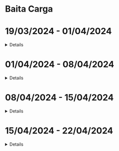 # Baita Carga

# 19/03/2024 - 01/04/2024
<details>

## Introdução ao projeto
Durante essa primeira sprint, o time de desenvolvimento foi introduzido ao problema apresentado pela transportadora (fictícia) Baita Carga. O produto a ser desenvolvido trata-se de um sistema de gerenciamento de entregas para a empresa. Baseado nos dados fornecidos, conseguimos construir alguns componentes básicos que o sistema deve possuir, dessa forma, podemos ter uma base para começar a desenvolver nossa aplicação.

## Implementação
A partir do que foi fornecido pela empresa, a equipe de desenvolvimento foi capaz de criar as classes básicas para operação da empresa: Automobile (e algumas classes-filho como: Car, Lorry e PickupTruck), Client e Order

## Próximos passos:
- Refatorar o código, corrigindo erros.
- Desenvolver novas features.

</details>



# 01/04/2024 - 08/04/2024
<details>

Durante essa sprint, a equipe exerceu duas atividades principais:
- Refatorar o código, corrigindo erros.
- Desenvolver as novas classes: VehicleManager.
 
## Refatoração do código
Durante essa sprint, a equipe percebeu que algumas classes possuíam erros arquiteturais de tipagem, nomenclatura, comportamento e organização de código. Dessa forma, algumas alterações foram feitas, visando melhorar a funcionalidade e legibilidade do produto. Dentre elas, podemos listar:
- Modularização de arquivos;
- Implementação de verificação de input nas funções Setters;
- Retorno de status quando uma função for executada;
- Uso de desconstrutor em todas as classes, desalocando memória;
- Status de atividade de cada veículo.

## Nova feature: Garage
Descrição: A classe Garage, serve para gerenciar os carros possuídos pela empresa. Com o novo atributo `active` na classe Vehicle, podemos ter um controle mais preciso dos transportes disponíveis para empresa. Além disso, alguns métodos foram implementados para facilitar o gerenciamento dos veículos. Tais como:
- Listar veículos;
- Listar veículos ativos;
- Buscar veículo por ID;
- Adicionar e remover veículos.

Próximos passos:
- Encontrar veículo mais próximo;
- Converter endereços para coordenadas.

</details>



# 08/04/2024 - 15/04/2024
<details>

Durante essa sprint, a equipe exerceu duas atividades principais:
- Refatorar o código, adaptando-o para um protótipo básico.
- Desenvolver as novas classes: GeoShell, Transport, TransportManager.

## Refatoração do código
Baseado nas necessidades solicitadas, foi necessário refatorar o código, realizando as seguintes modificações:
- Agora as classes originadas de `Vehicle` armazenam unicamente coordenadas geográficas para localização, já que a tendência é o veículo estar em movimento.
- Seguindo a lógica oposta, o `Client` agora recebe obrigatoriamente a localização em string (endereço).
- `Order`agora recebe o ID do transporte atrelado a ele.

## GeoShell
Baseado em uma ferramenta desenvolvida em Shell Script, o GeoShell atualmente possui apenas a função de converter endereços em coordenadas geográficas. Mas, como próximos passos, a equipe pretende evoluir o sub-projeto, adicionando novas features (e.g. converter coordenadas para um endereço aproximado).

## Transport
A classe Transport representa um transporte associado a um pedido e um veículo específico. Ela mantém informações como o ID do transporte, o ID do pedido, o ID do veículo, os endereços de coleta e entrega e o nome do destinatário.

## TransportManager

Descrição: O TransportManager é uma classe que gerencia o transporte de pedidos em uma empresa. Ele mantém uma lista de transportes, cada um associado a um pedido e a um veículo da frota da empresa. Além disso, o TransportManager está ligado a uma garagem onde os veículos são mantidos. Assim, facilitando operações relacionadas ao transporte, como criar novos transportes, encontrar o veículo disponível mais próximo de um determinado endereço, calcular distâncias entre coordenadas geográficas e listar os transportes associados a um pedido ou veículo específico.

Próximos passos:
- Converter coordenadas para endereço;
- Otimizar a alocação de transportes;
- Decrementar na capacidade de carga;
  
</details>



# 15/04/2024 - 22/04/2024
<details>

Durante essa sprint, a equipe exerceu duas atividades principais:
- Refatorar o código, buscando melhorar a legibilidade.
- Criar uma documentação para introduzir o funcionamento do software.

## Refatoração do código
Agora, todos os métodos possuem uma descrição de seu funcionamento, baseado no estilo Doxygen. Permitindo que o programador, ou o usuário, possam compreender rapidamente o funcionamento e o propósito do método. 

![Exemplo de estilo de Doxygen](assets/img/doxygen_style.png)

Próximos passos:
- Melhorar a arquitetura geral do sistema, criando novos métodos de controle.
- Estudo de uma politica de encaminhamento de entregas.

</details>